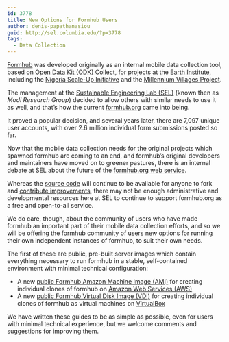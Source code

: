```yaml
---
id: 3778
title: New Options for Formhub Users
author: denis-papathanasiou
guid: http://sel.columbia.edu/?p=3778
tags:
  - Data Collection
---
```

<a href="https://github.com/SEL-Columbia/formhub" target="_blank">Formhub</a> was developed originally as an internal mobile data collection tool, based on <a href="http://opendatakit.org/use/collect/" target="_blank">Open Data Kit (ODK) Collect</a>, for projects at the <a href="http://earth.columbia.edu/" target="_blank">Earth Institute</a>, including the <a href="/tags/#Nigeria Scale-up Initiative" target="_blank">Nigeria Scale-Up Initiative</a> and the <a href="http://millenniumvillages.org/" target="_blank">Millennium Villages Project</a>.

The management at the <a href="/" target="_blank">Sustainable Engineering Lab (SEL)</a> (known then as *Modi Research Group*) decided to allow others with similar needs to use it as well, and that&#8217;s how the current <a href="http://formhub.org/" target="_blank">formhub.org</a> came into being.

It proved a popular decision, and several years later, there are 7,097 unique user accounts, with over 2.6 million individual form submissions posted so far.

Now that the mobile data collection needs for the original projects which spawned formhub are coming to an end, and formhub&#8217;s original developers and maintainers have moved on to greener pastures, there is an internal debate at SEL about the future of the <a href="http://formhub.org/" target="_blank">formhub.org web service</a>.

Whereas the <a href="https://github.com/SEL-Columbia/formhub" target="_blank">source code</a> will continue to be available for anyone to fork and <a href="https://github.com/SEL-Columbia/formhub/wiki/Contributing-Code-to-Formhub" target="_blank">contribute improvements</a>, there may not be enough administrative and developmental resources here at SEL to continue to support formhub.org as a free and open-to-all service.

We do care, though, about the community of users who have made formhub an important part of their mobile data collection efforts, and so we will be offering the formhub community of users new options for running their own independent instances of formhub, to suit their own needs.

The first of these are public, pre-built server images which contain everything necessary to run formhub in a stable, self-contained environment with minimal technical configuration:

  * A new <a href="https://github.com/SEL-Columbia/formhub/wiki/How-To-Run-Your-Own-Formhub-Instances-on-Amazon-Web-Services" target="_blank">public Formhub Amazon Machine Image (AMI)</a> for creating individual clones of formhub on <a href="http://aws.amazon.com/" target="_blank">Amazon Web Services (AWS)</a>
  * A new <a href="https://github.com/SEL-Columbia/formhub/wiki/How-To-Run-Your-Own-Formhub-Virtual-Machines-on-VirtualBox" target="_blank">public Formhub Virtual Disk Image (VDI)</a> for creating individual clones of formhub as virtual machines on <a href="https://www.virtualbox.org/" target="_blank">VirtualBox</a>

We have written these guides to be as simple as possible, even for users with minimal technical experience, but we welcome comments and suggestions for improving them.
